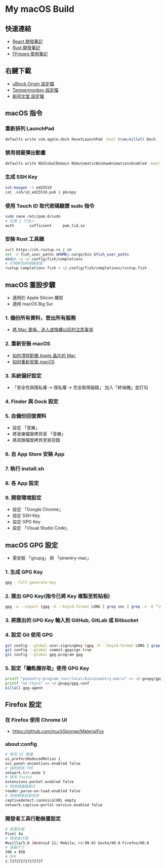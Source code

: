 # My macOS Build

## 快速連結

- [React 開發筆記](react/README.md)
- [Rust 開發筆記](rust/README.md)
- [FFmpeg 使用筆記](ffmpeg/README.md)

## 右鍵下載

- <a href="https://raw.githubusercontent.com/Florencea/my-macos-build/main/configs/ublock-advanced.txt" download>uBlock Origin 設定檔</a>
- <a href="https://github.com/Florencea/my-macos-build/raw/main/configs/tampermonkey-backup.txt" download>Tampermonkey 設定檔</a>
- <a href="https://github.com/Florencea/my-macos-build/raw/main/configs/tongwentang-pref.json" download>新同文堂 設定檔</a>

## macOS 指令

### 重新排列 LaunchPad

```bash
defaults write com.apple.dock ResetLaunchPad -bool true;killall Dock
```

### 禁用視窗彈出動畫

```bash
defaults write NSGlobalDomain NSAutomaticWindowAnimationsEnabled -bool NO
```

### 生成 SSH Key

```bash
ssh-keygen -t ed25519
cat .ssh/id_ed25519.pub | pbcopy
```

### 使用 Touch ID 取代密碼驗證 sudo 指令

```bash
sudo nano /etc/pam.d/sudo
# 在第 2 行加入
auth       sufficient     pam_tid.so
```

### 安裝 Rust 工具鏈

```bash
curl https://sh.rustup.rs | sh
set -U fish_user_paths $HOME/.cargo/bin $fish_user_paths
mkdir -p ~/.config/fish/completions
# 打開新的終端機視窗
rustup completions fish > ~/.config/fish/completions/rustup.fish
```

## macOS 重設步驟

- 適用於 Apple Silicon 機型
- 適用 macOS Big Sur

### 1. 備份所有資料，登出所有服務

- [將 Mac 賣掉、送人或換購以前的注意事項](https://support.apple.com/zh-tw/HT201065)

### 2. 重新安裝 macOS

- [如何清除配備 Apple 晶片的 Mac](https://support.apple.com/zh-tw/HT212030)
- [如何重新安裝 macOS](https://support.apple.com/zh-tw/HT204904)

### 3. 系統偏好設定

- 「安全性與隱私權 -> 隱私權 -> 完全取用磁碟」 加入「終端機」並打勾

### 4. Finder 與 Dock 設定

### 5. 自備份回復資料

- 設定 「音樂」
- 將音樂檔案拷貝至 「音樂」
- 將其餘檔案拷貝至家目錄

### 6. 自 App Store 安裝 App

### 7. 執行 install.sh

### 8. 各 App 設定

### 9. 開發環境設定

- 設定 「Google Chrome」
- 設定 SSH Key
- 設定 GPG Key
- 設定 「Visual Studio Code」

## macOS GPG 設定

- 需安裝 「gnupg」 與 「pinentry-mac」

### 1. 生成 GPG Key

```bash
gpg --full-generate-key
```

### 2. 匯出 GPG Key(指令已將 Key 複製至剪貼板)

```bash
gpg -a --export (gpg -K --keyid-format LONG | grep sec | grep -o -E "\S{16}\s") | pbcopy
```

### 3. 將匯出的 GPG Key 輸入到 GitHub, GitLab 或 Bitbucket

### 4. 設定 Git 使用 GPG

```bash
git config --global user.signingkey (gpg -K --keyid-format LONG | grep sec | grep -o -E "\S{16}\s")
git config --global commit.gpgsign true
git config --global gpg.program gpg
```

### 5. 設定「鑰匙圈存取」使用 GPG Key

```bash
printf "pinentry-program /usr/local/bin/pinentry-mac\n" >> ~/.gnupg/gpg-agent.conf
printf "no-tty\n" >> ~/.gnupg/gpg.conf
killall gpg-agent
```

## Firefox 設定

### 在 Firefox 使用 Chrome UI

- <https://github.com/muckSponge/MaterialFox>

### about:config

```bash
# 禁用 UI 動畫
ui.prefersReducedMotion 1
xul.panel-animations.enabled false
# 強制使用 TRR
network.trr.mode 3
# 禁用 Pocket
extensions.pocket.enabled false
# 禁用閱讀器模式
reader.parse-on-load.enabled false
# 禁用網路狀態偵測
captivedetect.canonicalURL empty
network.captive-portal-service.enabled false
```

### 開發者工具行動裝置設定

```bash
# 裝置名稱
Pixel 4a
# 使用者代理
Mozilla/5.0 (Android 11; Mobile; rv:90.0) Gecko/90.0 Firefox/90.0
# 螢幕尺寸
396 x 858
# DPR
2.727272727272727
```
